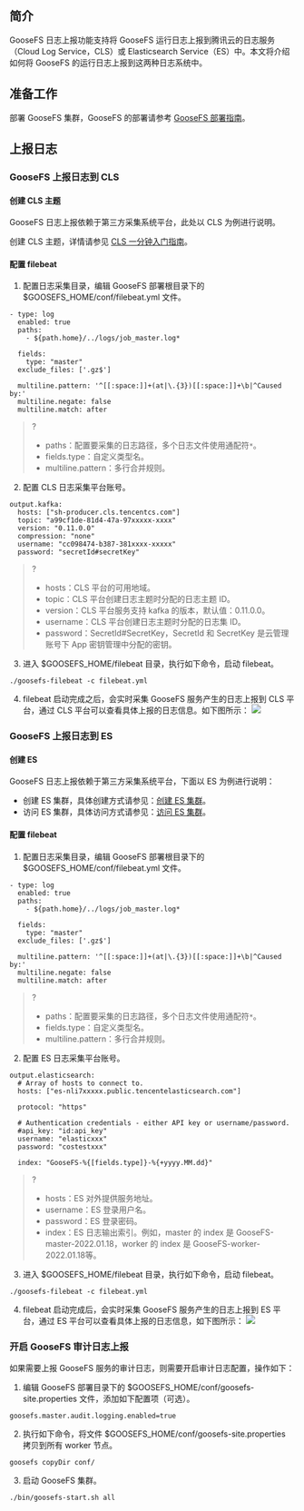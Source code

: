 ## 简介
GooseFS 日志上报功能支持将 GooseFS 运行日志上报到腾讯云的日志服务（Cloud Log Service，CLS）或 Elasticsearch Service（ES）中。本文将介绍如何将 GooseFS 的运行日志上报到这两种日志系统中。

## 准备工作

部署 GooseFS 集群，GooseFS 的部署请参考 [GooseFS 部署指南](https://cloud.tencent.com/document/product/436/57223)。


## 上报日志

### GooseFS 上报日志到 CLS

#### 创建 CLS 主题

GooseFS 日志上报依赖于第三方采集系统平台，此处以 CLS 为例进行说明。

创建 CLS 主题，详情请参见 [CLS 一分钟入门指南](https://cloud.tencent.com/document/product/614/55242)。

#### 配置 filebeat

1. 配置日志采集目录，编辑 GooseFS 部署根目录下的 $GOOSEFS_HOME/conf/filebeat.yml 文件。
```
- type: log
  enabled: true
  paths:
    - ${path.home}/../logs/job_master.log* 
    
  fields:
    type: "master"
  exclude_files: ['.gz$']

  multiline.pattern: '^[[:space:]]+(at|\.{3})[[:space:]]+\b|^Caused by:'
  multiline.negate: false
  multiline.match: after
```
>?
>- paths：配置要采集的日志路径，多个日志文件使用通配符`*`。
>- fields.type：自定义类型名。
>- multiline.pattern：多行合并规则。
2. 配置 CLS 日志采集平台账号。
```
output.kafka:
  hosts: ["sh-producer.cls.tencentcs.com"]
  topic: "a99cf1de-81d4-47a-97xxxxx-xxxx"
  version: "0.11.0.0"
  compression: "none"
  username: "cc098474-b387-381xxxx-xxxxx"
  password: "secretId#secretKey"
```
>?
>- hosts：CLS 平台的可用地域。
>- topic：CLS 平台创建日志主题时分配的日志主题 ID。
>- version：CLS 平台服务支持 kafka 的版本，默认值：0.11.0.0。
>- username：CLS 平台创建日志主题时分配的日志集 ID。
>- password：SecretId#SecretKey，SecretId 和 SecretKey 是云管理账号下 App 密钥管理中分配的密钥。
>
3. 进入 $GOOSEFS_HOME/filebeat 目录，执行如下命令，启动 filebeat。
```
./goosefs-filebeat -c filebeat.yml
```
4. filebeat 启动完成之后，会实时采集 GooseFS 服务产生的日志上报到 CLS 平台，通过 CLS 平台可以查看具体上报的日志信息。如下图所示：
![](https://qcloudimg.tencent-cloud.cn/raw/6e1110050db635fe8523fa0d4bf76255.png)

### GooseFS 上报日志到 ES

#### 创建 ES

GooseFS 日志上报依赖于第三方采集系统平台，下面以 ES 为例进行说明：
- 创建 ES 集群，具体创建方式请参见：[创建 ES 集群](https://cloud.tencent.com/document/product/845/19536)。
- 访问 ES 集群，具体访问方式请参见：[访问 ES 集群](https://cloud.tencent.com/document/product/845/19537)。

#### 配置 filebeat
1. 配置日志采集目录，编辑 GooseFS 部署根目录下的 $GOOSEFS_HOME/conf/filebeat.yml 文件。
```
- type: log
  enabled: true
  paths:
    - ${path.home}/../logs/job_master.log* 
    
  fields:
    type: "master"
  exclude_files: ['.gz$']

  multiline.pattern: '^[[:space:]]+(at|\.{3})[[:space:]]+\b|^Caused by:'
  multiline.negate: false
  multiline.match: after
```
>?
>- paths：配置要采集的日志路径，多个日志文件使用通配符`*`。
>- fields.type：自定义类型名。
>- multiline.pattern：多行合并规则。
>
2. 配置 ES 日志采集平台账号。
```
output.elasticsearch:
  # Array of hosts to connect to.
  hosts: ["es-nli7xxxxx.public.tencentelasticsearch.com"]

  protocol: "https"

  # Authentication credentials - either API key or username/password.
  #api_key: "id:api_key"
  username: "elasticxxx"
  password: "costestxxx"

  index: "GooseFS-%{[fields.type]}-%{+yyyy.MM.dd}"
```
>?
>- hosts：ES 对外提供服务地址。
>- username：ES 登录用户名。
>- password：ES 登录密码。
>- index：ES 日志输出索引。例如，master 的 index 是 GooseFS-master-2022.01.18，worker 的 index 是 GooseFS-worker-2022.01.18等。
>
3. 进入 $GOOSEFS_HOME/filebeat 目录，执行如下命令，启动 filebeat。
```
./goosefs-filebeat -c filebeat.yml
```
4. filebeat 启动完成后，会实时采集 GooseFS 服务产生的日志上报到 ES 平台，通过 ES 平台可以查看具体上报的日志信息，如下图所示：
![](https://qcloudimg.tencent-cloud.cn/raw/485e670cdc4360d52397919140a6cd3a.png)

### 开启 GooseFS 审计日志上报

如果需要上报 GooseFS 服务的审计日志，则需要开启审计日志配置，操作如下：
1. 编辑 GooseFS 部署目录下的 $GOOSEFS_HOME/conf/goosefs-site.properties 文件，添加如下配置项（可选）。
```
goosefs.master.audit.logging.enabled=true
```
2. 执行如下命令，将文件 $GOOSEFS_HOME/conf/goosefs-site.properties 拷贝到所有 worker 节点。
```
goosefs copyDir conf/
```
3. 启动 GooseFS 集群。
```
./bin/goosefs-start.sh all
```
